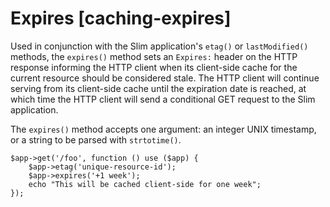 # Expires [caching-expires] #

Used in conjunction with the Slim application's `etag()` or `lastModified()` methods, the `expires()` method sets an `Expires:` header on the HTTP response informing the HTTP client when its client-side cache for the current resource should be considered stale. The HTTP client will continue serving from its client-side cache until the expiration date is reached, at which time the HTTP client will send a conditional GET request to the Slim application.

The `expires()` method accepts one argument: an integer UNIX timestamp, or a string to be parsed with `strtotime()`.

    $app->get('/foo', function () use ($app) {
        $app->etag('unique-resource-id');
        $app->expires('+1 week');
        echo "This will be cached client-side for one week";
    });